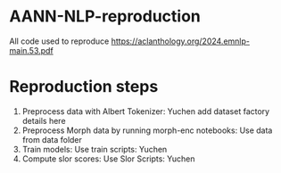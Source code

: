 # AANN-NLP-reproduction
All code used to reproduce https://aclanthology.org/2024.emnlp-main.53.pdf


# Reproduction steps

1. Preprocess data with Albert Tokenizer: Yuchen add dataset factory details here
2. Preprocess Morph data by running morph-enc notebooks: Use data from data folder
3. Train models: Use train scripts: Yuchen
4. Compute slor scores: Use Slor Scripts: Yuchen
